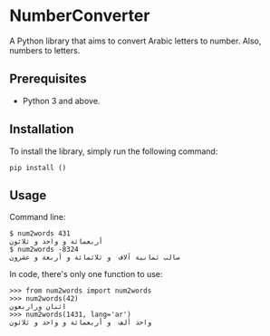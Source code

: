 # NumberConverter
A Python library that aims to convert Arabic letters to number. Also, numbers to letters. 

## Prerequisites
- Python 3 and above.

## Installation

To install the library, simply run the following command:

``` pip install () ```

## Usage

Command line:
```
$ num2words 431
أربعمائة و واحد و ثلاثون
$ num2words -8324
سالب ثمانية آلاف  و ثلاثمائة و أربعة و عشرون
```

In code, there's only one function to use:

```
>>> from num2words import num2words
>>> num2words(42)
اثنان وراربعون
>>> num2words(1431, lang='ar')
واحد ألف  و أربعمائة و واحد و ثلاثون
```
